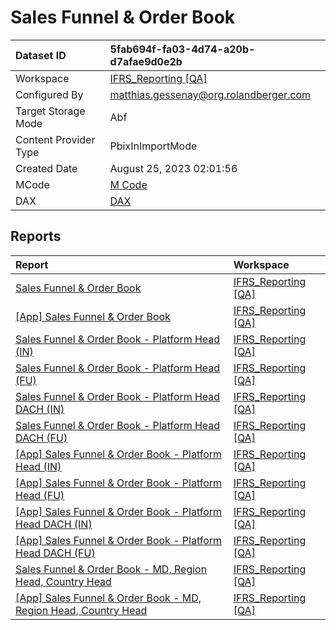 



# Sales Funnel & Order Book

|Dataset ID|5fab694f-fa03-4d74-a20b-d7afae9d0e2b|
| :--- | :--- |
|Workspace|[IFRS_Reporting [QA]](../Workspaces/IFRS_Reporting-[QA].md)|
|Configured By|matthias.gessenay@org.rolandberger.com|
|Target Storage Mode|Abf|
|Content Provider Type|PbixInImportMode|
|Created Date|August 25, 2023 02:01:56|
|MCode|[M Code](./Sales-Funnel-&-Order-Book/mcode.md)|
|DAX|[DAX](./Sales-Funnel-&-Order-Book/dax.md)|

## Reports

|Report|Workspace|
| :--- | :--- |
|[Sales Funnel & Order Book](../Reports/Sales-Funnel-&-Order-Book.md)|[IFRS_Reporting [QA]](../Workspaces/IFRS_Reporting-[QA].md)|
|[[App] Sales Funnel & Order Book](../Reports/[App]-Sales-Funnel-&-Order-Book.md)|[IFRS_Reporting [QA]](../Workspaces/IFRS_Reporting-[QA].md)|
|[Sales Funnel & Order Book - Platform Head (IN)](../Reports/Sales-Funnel-&-Order-Book---Platform-Head-(IN).md)|[IFRS_Reporting [QA]](../Workspaces/IFRS_Reporting-[QA].md)|
|[Sales Funnel & Order Book - Platform Head (FU)](../Reports/Sales-Funnel-&-Order-Book---Platform-Head-(FU).md)|[IFRS_Reporting [QA]](../Workspaces/IFRS_Reporting-[QA].md)|
|[Sales Funnel & Order Book - Platform Head DACH (IN)](../Reports/Sales-Funnel-&-Order-Book---Platform-Head-DACH-(IN).md)|[IFRS_Reporting [QA]](../Workspaces/IFRS_Reporting-[QA].md)|
|[Sales Funnel & Order Book - Platform Head DACH (FU)](../Reports/Sales-Funnel-&-Order-Book---Platform-Head-DACH-(FU).md)|[IFRS_Reporting [QA]](../Workspaces/IFRS_Reporting-[QA].md)|
|[[App] Sales Funnel & Order Book - Platform Head (IN)](../Reports/[App]-Sales-Funnel-&-Order-Book---Platform-Head-(IN).md)|[IFRS_Reporting [QA]](../Workspaces/IFRS_Reporting-[QA].md)|
|[[App] Sales Funnel & Order Book - Platform Head (FU)](../Reports/[App]-Sales-Funnel-&-Order-Book---Platform-Head-(FU).md)|[IFRS_Reporting [QA]](../Workspaces/IFRS_Reporting-[QA].md)|
|[[App] Sales Funnel & Order Book - Platform Head DACH (IN)](../Reports/[App]-Sales-Funnel-&-Order-Book---Platform-Head-DACH-(IN).md)|[IFRS_Reporting [QA]](../Workspaces/IFRS_Reporting-[QA].md)|
|[[App] Sales Funnel & Order Book - Platform Head DACH (FU)](../Reports/[App]-Sales-Funnel-&-Order-Book---Platform-Head-DACH-(FU).md)|[IFRS_Reporting [QA]](../Workspaces/IFRS_Reporting-[QA].md)|
|[Sales Funnel & Order Book - MD, Region Head, Country Head](../Reports/Sales-Funnel-&-Order-Book---MD,-Region-Head,-Country-Head.md)|[IFRS_Reporting [QA]](../Workspaces/IFRS_Reporting-[QA].md)|
|[[App] Sales Funnel & Order Book - MD, Region Head, Country Head](../Reports/[App]-Sales-Funnel-&-Order-Book---MD,-Region-Head,-Country-Head.md)|[IFRS_Reporting [QA]](../Workspaces/IFRS_Reporting-[QA].md)|
